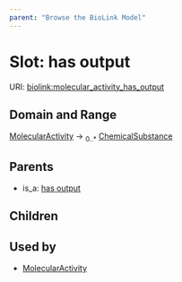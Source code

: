 ```yaml
---
parent: "Browse the BioLink Model"
---
```



# Slot: has output




URI: [biolink:molecular_activity_has_output](https://w3id.org/biolink/vocab/molecular_activity_has_output)

## Domain and Range

[MolecularActivity](MolecularActivity.md) ->  <sub>0..*</sub> [ChemicalSubstance](ChemicalSubstance.md)

## Parents

 *  is_a: [has output](has_output.md)

## Children


## Used by

 * [MolecularActivity](MolecularActivity.md)
